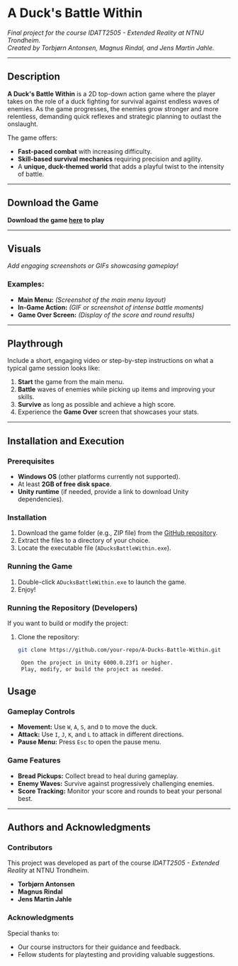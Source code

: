 # A Duck's Battle Within
_Final project for the course IDATT2505 - Extended Reality at NTNU Trondheim._  
_Created by Torbjørn Antonsen, Magnus Rindal, and Jens Martin Jahle._

---

## **Description**
**A Duck's Battle Within** is a 2D top-down action game where the player takes on the role of a duck fighting for survival against endless waves of enemies. As the game progresses, the enemies grow stronger and more relentless, demanding quick reflexes and strategic planning to outlast the onslaught.  

The game offers:
- **Fast-paced combat** with increasing difficulty.
- **Skill-based survival mechanics** requiring precision and agility.
- A **unique, duck-themed world** that adds a playful twist to the intensity of battle.

---
 ## Download the Game

 **Download the game [here](https://github.com/jensmjahle/a_ducks_battle_within-idatt2505-extended-reality/releases/latest) to play**

---

## **Visuals**
_Add engaging screenshots or GIFs showcasing gameplay!_

### Examples:
- **Main Menu:** _(Screenshot of the main menu layout)_
- **In-Game Action:** _(GIF or screenshot of intense battle moments)_
- **Game Over Screen:** _(Display of the score and round results)_

---

## **Playthrough**
Include a short, engaging video or step-by-step instructions on what a typical game session looks like:
1. **Start** the game from the main menu.
2. **Battle** waves of enemies while picking up items and improving your skills.
3. **Survive** as long as possible and achieve a high score.
4. Experience the **Game Over** screen that showcases your stats.

---

## **Installation and Execution**

### **Prerequisites**
- **Windows OS** (other platforms currently not supported).
- At least **2GB of free disk space**.
- **Unity runtime** (if needed, provide a link to download Unity dependencies).

### **Installation**
1. Download the game folder (e.g., ZIP file) from the [GitHub repository](#).
2. Extract the files to a directory of your choice.
3. Locate the executable file (`ADucksBattleWithin.exe`).

### **Running the Game**
1. Double-click `ADucksBattleWithin.exe` to launch the game.
2. Enjoy!

### **Running the Repository (Developers)**
If you want to build or modify the project:
1. Clone the repository:
   ```bash
   git clone https://github.com/your-repo/A-Ducks-Battle-Within.git

    Open the project in Unity 6000.0.23f1 or higher.
    Play, modify, or build the project as needed.

## **Usage**

### **Gameplay Controls**
- **Movement:** Use `W`, `A`, `S`, and `D` to move the duck.  
- **Attack:** Use `I`, `J`, `K`, and `L` to attack in different directions.  
- **Pause Menu:** Press `Esc` to open the pause menu.

### **Game Features**
- **Bread Pickups:** Collect bread to heal during gameplay.  
- **Enemy Waves:** Survive against progressively challenging enemies.  
- **Score Tracking:** Monitor your score and rounds to beat your personal best.

---

## **Authors and Acknowledgments**

### **Contributors**
This project was developed as part of the course _IDATT2505 - Extended Reality_ at NTNU Trondheim.

- **Torbjørn Antonsen**  
- **Magnus Rindal**  
- **Jens Martin Jahle**  

### **Acknowledgments**
Special thanks to:
- Our course instructors for their guidance and feedback.  
- Fellow students for playtesting and providing valuable suggestions.
